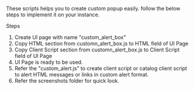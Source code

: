 These scripts helps you to create custom popup easily. follow the below steps to implement it on your instance.

Steps
1. Create UI page with name "custom_alert_box"
2. Copy HTML section from customn_alert_box.js to HTML field of UI Page
3. Copy Client Script section from customn_alert_box.js to Client Script field of UI Page
4. UI Page is ready to be used.
5. Refer the "custom_alert.js" to create client script or catalog client script to alert HTML messages or links in custom alert format.
6. Refer the screenshots folder for quick look.
